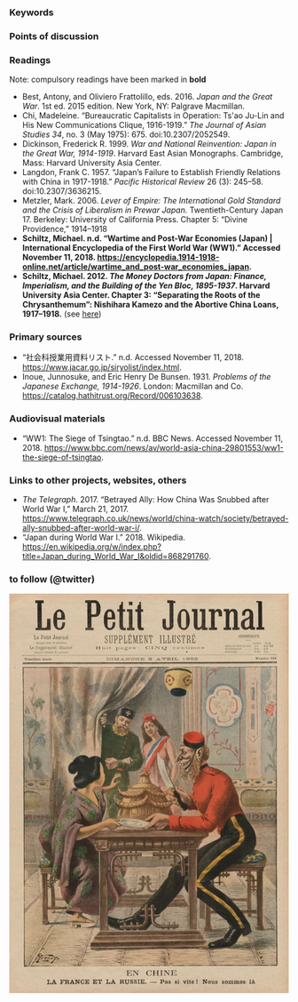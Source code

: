 ### Keywords


### Points of discussion


### Readings
Note: compulsory readings have been marked in **bold**

* Best, Antony, and Oliviero Frattolillo, eds. 2016. *Japan and the Great War*. 1st ed. 2015 edition. New York, NY: Palgrave Macmillan.
* Chi, Madeleine. “Bureaucratic Capitalists in Operation: Ts'ao Ju-Lin and His New Communications Clique, 1916-1919.” *The Journal of Asian Studies 34*, no. 3 (May 1975): 675. doi:10.2307/2052549.
* Dickinson, Frederick R. 1999. *War and National Reinvention: Japan in the Great War, 1914-1919*. Harvard East Asian Monographs. Cambridge, Mass: Harvard University Asia Center.
* Langdon, Frank C. 1957. “Japan’s Failure to Establish Friendly Relations with China in 1917-1918.” *Pacific Historical Review* 26 (3): 245–58. doi:10.2307/3636215.
* Metzler, Mark. 2006. *Lever of Empire: The International Gold Standard and the Crisis of Liberalism in Prewar Japan.* Twentieth-Century Japan 17. Berkeley: University of California Press. Chapter 5: “Divine Providence,” 1914–1918
* **Schiltz, Michael. n.d. “Wartime and Post-War Economies (Japan) | International Encyclopedia of the First World War (WW1).” Accessed November 11, 2018. https://encyclopedia.1914-1918-online.net/article/wartime_and_post-war_economies_japan.**
* **Schiltz, Michael. 2012. *The Money Doctors from Japan: Finance, Imperialism, and the Building of the Yen Bloc, 1895-1937*. Harvard University Asia Center. Chapter 3: “Separating the Roots of the Chrysanthemum”: Nishihara Kamezo and the Abortive China Loans, 1917–1918.** (see [here](https://drive.google.com/file/d/0B3cHT3HtkF5kNTRJM25ua29QcjA/view?usp=sharing))

### Primary sources

* “社会科授業用資料リスト.” n.d. Accessed November 11, 2018. https://www.jacar.go.jp/siryolist/index.html.
* Inoue, Junnosuke, and Eric Henry De Bunsen. 1931. *Problems of the Japanese Exchange, 1914-1926*. London: Macmillan and Co. https://catalog.hathitrust.org/Record/006103638.

### Audiovisual materials

* “WW1: The Siege of Tsingtao.” n.d. BBC News. Accessed November 11, 2018. https://www.bbc.com/news/av/world-asia-china-29801553/ww1-the-siege-of-tsingtao.

### Links to other projects, websites, others

* *The Telegraph*. 2017. “Betrayed Ally: How China Was Snubbed after World War I,” March 21, 2017. https://www.telegraph.co.uk/news/world/china-watch/society/betrayed-ally-snubbed-after-world-war-i/.
* “Japan during World War I.” 2018. Wikipedia. https://en.wikipedia.org/w/index.php?title=Japan_during_World_War_I&oldid=868291760.

### to follow (@twitter)



![China, again betrayed in WWI](images/lpj_1902_04_06_widener.jpg)
